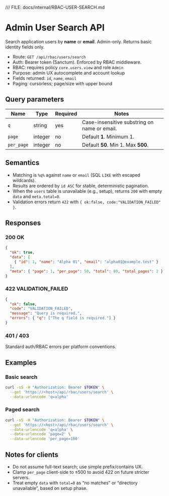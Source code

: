 /// FILE: docs/internal/RBAC-USER-SEARCH.md
# Admin User Search API

Search application users by **name** or **email**. Admin-only. Returns basic identity fields only.

- Route: `GET /api/rbac/users/search`
- Auth: Bearer token (Sanctum). Enforced by RBAC middleware.
- RBAC: requires policy `core.users.view` and role `Admin`
- Purpose: admin UX autocomplete and account lookup
- Fields returned: `id`, `name`, `email`
- Paging: cursorless; page/size with upper bound

## Query parameters

| Name       | Type    | Required | Notes                                         |
|------------|---------|----------|-----------------------------------------------|
| `q`        | string  | yes      | Case-insensitive substring on name or email.  |
| `page`     | integer | no       | Default **1**. Minimum 1.                     |
| `per_page` | integer | no       | Default **50**. Min 1. Max **500**.           |

## Semantics

- Matching is `%q%` against `name` or `email` (SQL `LIKE` with escaped wildcards).
- Results are ordered by `id ASC` for stable, deterministic pagination.
- When the `users` table is unavailable (e.g., setup), returns `200` with empty `data` and `meta.total=0`.
- Validation errors return `422` with `{ ok:false, code:"VALIDATION_FAILED" }`.

## Responses

### 200 OK

```json
{
  "ok": true,
  "data": [
    { "id": 1, "name": "Alpha 01", "email": "alpha01@example.test" }
  ],
  "meta": { "page": 1, "per_page": 50, "total": 80, "total_pages": 2 }
}
```

### 422 VALIDATION_FAILED

```json
{
  "ok": false,
  "code": "VALIDATION_FAILED",
  "message": "Query is required.",
  "errors": { "q": ["The q field is required."] }
}
```

### 401 / 403

Standard auth/RBAC errors per platform conventions.

## Examples

### Basic search

```bash
curl -sS -H "Authorization: Bearer $TOKEN" \
  --get 'https://<host>/api/rbac/users/search' \
  --data-urlencode 'q=alpha'
```

### Paged search

```bash
curl -sS -H "Authorization: Bearer $TOKEN" \
  --get 'https://<host>/api/rbac/users/search' \
  --data-urlencode 'q=alpha' \
  --data-urlencode 'page=2' \
  --data-urlencode 'per_page=100'
```

## Notes for clients

- Do not assume full-text search; use simple prefix/contains UX.
- Clamp `per_page` client-side to ≤500 to avoid 422 on future stricter servers.
- Treat empty `data` with `total=0` as “no matches” or “directory unavailable”, based on setup phase.
